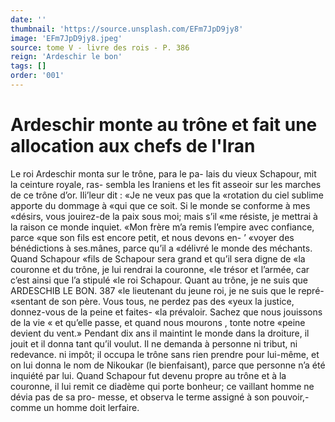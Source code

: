 ```yaml
---
date: ''
thumbnail: 'https://source.unsplash.com/EFm7JpD9jy8'
image: 'EFm7JpD9jy8.jpeg'
source: tome V - livre des rois - P. 386
reign: 'Ardeschir le bon'
tags: []
order: '001'
---
```


# Ardeschir monte au trône et fait une allocation aux chefs de l'Iran

Le roi Ardeschir monta sur le trône, para le pa- lais du vieux Schapour, mit la ceinture royale, ras- sembla les Iraniens et les fit asseoir sur les marches de ce trône d’or. Ili’leur dit : «Je ne veux pas que la «rotation du ciel sublime apporte du dommage à «qui que ce soit. Si le monde se conforme à mes «désirs, vous jouirez-de la paix sous moi; mais s’il
«me résiste, je mettrai à la raison ce monde inquiet.
«Mon frère m’a remis l’empire avec confiance, parce
«que son fils est encore petit, et nous devons en- ’ «voyer des bénédictions à ses.mânes, parce qu’il a
«délivré le monde des méchants. Quand Schapour
«fils de Schapour sera grand et qu’il sera digne de
«la couronne et du trône, je lui rendrai la couronne,
«le trésor et l’armée, car c’est ainsi que l’a stipulé
«le roi Schapour. Quant au trône, je ne suis que
ARDESCHIB LE BON. 387 «le lieutenant du jeune roi, je ne suis que le repré-
«sentant de son père. Vous tous, ne perdez pas des «yeux la justice, donnez-vous de la peine et faites- «la prévaloir. Sachez que nous jouissons de la vie
« et qu’elle passe, et quand nous mourons , tonte notre «peine devient du vent.»
Pendant dix ans il maintint le monde dans la droiture, il jouit et il donna tant qu’il voulut. Il ne
demanda à personne ni tribut, ni redevance. ni impôt; il occupa le trône sans rien prendre pour lui-même, et on lui donna le nom de Nikoukar (le bienfaisant), parce que personne n’a été inquiété
par lui. Quand Schapour fut devenu propre au trône et à la couronne, il lui remit ce diadème qui porte bonheur; ce vaillant homme ne dévia pas de sa pro- messe, et observa le terme assigné à son pouvoir,- comme un homme doit lerfaire.
